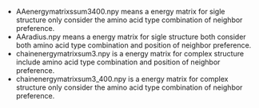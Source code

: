 * AAenergymatrixssum3400.npy means a energy matrix for sigle structure only consider the amino acid type combination of neighbor preference.
* AAradius.npy means a energy matrix for sigle structure both consider both amino acid type combination and position of neighbor preference.
* chainenergymatrixsum3.npy is a energy matrix for complex structure include amino acid type combination and position of neighbor preference.
* chainenergymatrixsum3_400.npy is a energy matrix for complex structure only consider the amino acid type combination of neighbor preference.
